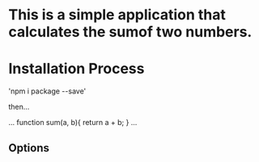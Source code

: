 # This is a simple application that calculates the sumof two numbers.


# Installation Process

'npm i package --save'

then...

...
function sum(a, b){
      return a + b;
}
...

## Options
